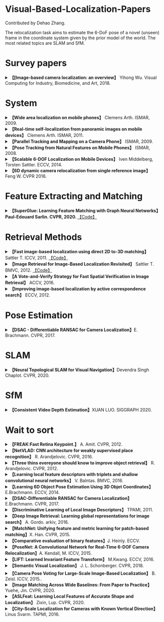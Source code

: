 # Visual-Based-Localization-Papers

Contributed by Dehao Zhang.

The relocalization task aims to estimate the 6-DoF pose of a novel (unseen) frame in the coordinate system given by the prior model of the world.  The most related topics are SLAM and SfM.



<h1 id="Surveys">Survey papers</h1>

<details>
<summary> <b>【[Image-based camera localization: an overview】</b> Yihong Wu. Visual Computing for Industry, Biomedicine, and Art, 2018. </summary>
</details>




<h1 id="system">System</h1>

<details>
<summary> <b>【Wide area localization on mobile phones】</b> Clemens Arth. ISMAR, 2009.</summary> 
The first step is reconstruction and save the result by PVS(potentially visible sets). Then feature matching and pose etismation... In a normal relocalization way.
</details>

<details>
<summary> <b>【Real-time self-localization from panoramic images on mobile devices】</b> Clemens Arth. ISMAR, 2011. </summary>
<b> More detailed notes in the notes branch.</b> This paper focused on the outdoor scene. The differences of the method and traditional methods are using image stiching to get panoramic images.
</details>
<details>
<summary> <b>【Parallel Tracking and Mapping on a Camera Phone】</b> ISMAR, 2009.</summary>
</details>

<details>
<summary> <b>【Pose Tracking from Natural Features on Mobile Phones】</b> ISMAR, 2008.</summary>
</details>

<details>
<summary> <b>【Scalable 6-DOF Localization on Mobile Devices】</b> Iven Middelberg, Torsten Sattler. ECCV, 2014. </summary>
This work combines the local tracking and global relocalization so they throwed the loop closuring in the tracking. The main contributions of this paper are the three align methods: alignment only once, alignment using the global keyframe positions and alignmnet Using the global 2D-3D matches.
</details>
<details>
<summary> <b>【6D dynamic camera relocalization from single reference image】</b> Feng W. CVPR 2016. </summary>
</details>


<h1 id="Feature">Feature Extracting and Matching</h1>

<details>
<summary> <b>【SuperGlue: Learning Feature Matching with Graph Neural Networks】Paul-Edouard Sarlin. CVPR, 2020. </b>  <a href="https://github.com/magicleap/SuperGluePretrainedNetwork">【Code】</a></summary>
A deep learning method to instead middle-end of SLAM.
</details>



<h1 id="Retrieval">Retrieval Methods</h1>

<details>
<summary> <b>【Fast image-based localization using direct 2D to-3D matching】</b> Sattler T. ICCV, 2011. <a href="https://www.graphics.rwth-aachen.de/software/image-localization/">【Code】</a></summary>
The direct means use the descriptors of 2D  points to match the descriptors of 3D points.
</details>

<details>
<summary> <b>【Image Retrieval for Image-Based Localization Revisited】</b> Sattler T. BMVC, 2012. <a href="https://www.graphics.rwth-aachen.de/software/image-localization/">【Code】</a></summary>
</details>

<details>
<summary> <b>【A Vote-and-Verify Strategy for Fast Spatial Verification in Image Retrieval】</b> ACCV, 2016. </summary>
</details>
<details>
<summary> <b>【Improving image-based localization by active correspondence search】</b> ECCV, 2012. </summary>
A more efficient version of the "Fast image-based localization using direct 2D to 3D machting". With 2D to 3D match onece and then do 3D to 2D.
Beacause using 2D points for find 3D points is not efficient, but using 3D points to find 2D points is efficient for the less number of 2D points.
</details>


<h1 id="Pose">Pose Estimation</h1>
<details>
<summary> <b>【DSAC - Differentiable RANSAC for Camera Localization】</b>E. Brachmann. CVPR, 2017. </summary>
propose **Differentiable SAmple Consensus** and make RANSAC method available for camera localization in an **end-to-end-trained** deep learning pipeline
</details>


<h1 id="SLAM">SLAM</h1>
<details>
<summary> <b>【Neural Topological SLAM for Visual Navigation】</b>Devendra Singh Chaplot. CVPR, 2020. </summary>
The goal is giving a image in a house and then navigate the robot to find the right place.
</details>


<h1 id="SfM">SfM</h1>
<details>
<summary> <b>【Consistent Video Depth Estimation】</b>XUAN LUO. SIGGRAPH 2020. </summary>
Using colmap to do sparse reconstruction, using deep learning methods to do dense reconstrution.
</details>



<h1 id="Wait">Wait to sort</h1>

<details>
  <summary> <b>【FREAK:Fast Retina Keypoint.】</b> A. Amit. CVPR, 2012.</summary>
</details>

<details>
  <summary> <b>【NetVLAD: CNN architecture for weakly supervised place recognition】</b> R. Arandjelovic. CVPR, 2016. </summary>
</details>

<details>
  <summary> <b>【Three thins evereyone should know to improve object retrieval】</b> R. Arandjelovic. CVPR, 2012. </summary>
</details>

<details>
  <summary> <b>【Learning local feature descriptors with triplets and shallow convolutional neural networks】</b> V. Balntas. BMVC, 2016. </summary>
</details>

<details>
  <summary> <b>【Learning 6D Object Pose Estimation Using 3D Objet Coordinates】</b> E.Brachmann. ECCV, 2014.</summary>
</details>

<details>
  <summary> <b>【DSAC-Differentiable RANSAC for Camera Localization】</b> E.Brachmann. CVPR, 2017. </summary>
</details>

<details>
  <summary> <b>【Discriminative Learning of Local Image Descriptors】</b> TPAMI, 2011.</summary>
</details>

<details>
  <summary> <b>【Deep Image Retrieval: Learning global representations for image search】</b> A. Gordo. arkiv, 2016. </summary>
</details>

<details>
  <summary> <b>【MatchNet: Unifying feature and metric learning for patch-based matching】</b>X. Han. CVPR, 2015. </summary>
</details>

<details>
  <summary> <b>【Comparative evaluation of binary features】</b>J. Heinly. ECCV. </summary>
</details>

<details>
  <summary> <b>【PoseNet: A Convolutional Network for Real-Time 6-DOF Camera Relocalization】</b>A. Kendall, M. ICCV, 2015. </summary>
</details>

<details>
  <summary> <b>【LIFT: Learned Invariant Feature Transform】</b> M.Kwang. ECCV, 2016. </summary>
</details>

<details>
  <summary> <b>【Semantic Visual Localization】</b> J. L. Schonberger. CVPR, 2018. </summary>
</details>

<details>
  <summary> <b>【Camera Pose Voting for Large-Scale Image-Based Localization】</b> B. Zeisl. ICCV, 2015.. </summary>
</details>

<details>
  <summary> <b>【Image Matching Across Wide Baselines: From Paper to Practice】</b> Yuehe, Jin. CVPR, 2020. </summary>
</details>

<details>
  <summary> <b>【ASLFeat: Learning Local Features of Accurate Shape and Localization】</b> Zixin, Lup. CVPR, 2020. </summary>
</details>

<details>
  <summary> <b>【City-Scale Localization for Cameras with Known Vertical Direction】</b> Linus Svarm. TAPMI, 2016. </summary>
</details>